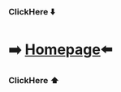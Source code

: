 ###   ClickHere     ⬇️    
# ➡️ [Homepage](https://SakurajimaMai02.github.io)⬅️
###   ClickHere     ⬆️

